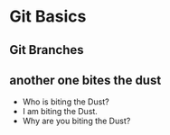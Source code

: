 # Git Basics

## Git Branches 

## another one bites the dust

- Who is biting the Dust?
- I am biting the Dust.
- Why are you biting the Dust?